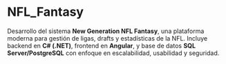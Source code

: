 # NFL_Fantasy
Desarrollo del sistema **New Generation NFL Fantasy**, una plataforma moderna para gestión de ligas, drafts y estadísticas de la NFL. Incluye backend en **C# (.NET)**, frontend en **Angular**, y base de datos **SQL Server/PostgreSQL** con enfoque en escalabilidad, usabilidad y seguridad.
